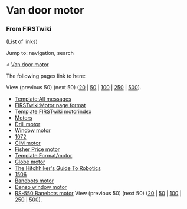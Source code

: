 # Van door motor

### From FIRSTwiki

(List of links)

Jump to: navigation, search

&lt; [Van door motor](/index.php?title=Van_door_motor&redirect=no "Van door
motor" )  

The following pages link to here:

View (previous 50) (next 50)
([20](/index.php?title=Special:Whatlinkshere/Van_door_motor&limit=20&from=0
"Special:Whatlinkshere/Van door motor" ) |
[50](/index.php?title=Special:Whatlinkshere/Van_door_motor&limit=50&from=0
"Special:Whatlinkshere/Van door motor" ) |
[100](/index.php?title=Special:Whatlinkshere/Van_door_motor&limit=100&from=0
"Special:Whatlinkshere/Van door motor" ) |
[250](/index.php?title=Special:Whatlinkshere/Van_door_motor&limit=250&from=0
"Special:Whatlinkshere/Van door motor" ) |
[500](/index.php?title=Special:Whatlinkshere/Van_door_motor&limit=500&from=0
"Special:Whatlinkshere/Van door motor" )).

  * [Template:All messages](/index.php/Template:All_messages "Template:All messages" )
  * [FIRSTwiki:Motor page format](/index.php/FIRSTwiki:Motor_page_format "FIRSTwiki:Motor page format" )
  * [Template:FIRSTwiki motorindex](/index.php/Template:FIRSTwiki_motorindex "Template:FIRSTwiki motorindex" )
  * [Motors](/index.php/Motors "Motors" )
  * [Drill motor](/index.php/Drill_motor "Drill motor" )
  * [Window motor](/index.php/Window_motor "Window motor" )
  * [1072](/index.php/1072 "1072" )
  * [CIM motor](/index.php/CIM_motor "CIM motor" )
  * [Fisher Price motor](/index.php/Fisher_Price_motor "Fisher Price motor" )
  * [Template:Format/motor](/index.php/Template:Format/motor "Template:Format/motor" )
  * [Globe motor](/index.php/Globe_motor "Globe motor" )
  * [The Hitchhiker's Guide To Robotics](/index.php/The_Hitchhiker%27s_Guide_To_Robotics "The Hitchhiker's Guide To Robotics" )
  * [1506](/index.php/1506 "1506" )
  * [Banebots motor](/index.php/Banebots_motor "Banebots motor" )
  * [Denso window motor](/index.php/Denso_window_motor "Denso window motor" )
  * [RS-550 Banebots motor](/index.php/RS-550_Banebots_motor "RS-550 Banebots motor" )
View (previous 50) (next 50)
([20](/index.php?title=Special:Whatlinkshere/Van_door_motor&limit=20&from=0
"Special:Whatlinkshere/Van door motor" ) |
[50](/index.php?title=Special:Whatlinkshere/Van_door_motor&limit=50&from=0
"Special:Whatlinkshere/Van door motor" ) |
[100](/index.php?title=Special:Whatlinkshere/Van_door_motor&limit=100&from=0
"Special:Whatlinkshere/Van door motor" ) |
[250](/index.php?title=Special:Whatlinkshere/Van_door_motor&limit=250&from=0
"Special:Whatlinkshere/Van door motor" ) |
[500](/index.php?title=Special:Whatlinkshere/Van_door_motor&limit=500&from=0
"Special:Whatlinkshere/Van door motor" )).

